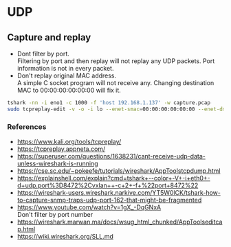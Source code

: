 # UDP



## Capture and replay
* Dont filter by port. <br>
Filtering by port and then replay will not replay any UDP packets. Port information is not in every packet.
* Don't replay original MAC address. <br>
A simple C socket program will not receive any. Changing destination MAC to 00:00:00:00:00:00 will fix it.
```bash
tshark -nn -i eno1 -c 1000 -f 'host 192.168.1.137' -w capture.pcap
sudo tcpreplay-edit -v -o -i lo --enet-smac=00:00:00:00:00:00 --enet-dmac=00:00:00:00:00:00 capture.pcap
```



### References
* https://www.kali.org/tools/tcpreplay/
* https://tcpreplay.appneta.com/
* https://superuser.com/questions/1638231/cant-receive-udp-data-unless-wireshark-is-running
* https://cse.sc.edu/~pokeefe/tutorials/wireshark/AppToolstcpdump.html
* https://explainshell.com/explain?cmd=tshark+--color+-V+-i+eth0+-d+udp.port%3D8472%2Cvxlan++-c+2+-f+%22port+8472%22
* https://wireshark-users.wireshark.narkive.com/YT5W0lCK/tshark-how-to-capture-snmp-traps-udp-port-162-that-might-be-fragmented
* https://www.youtube.com/watch?v=1gX_-DqGNxA<br>Don't filter by port number
* https://wireshark.marwan.ma/docs/wsug_html_chunked/AppToolseditcap.html
* https://wiki.wireshark.org/SLL.md
